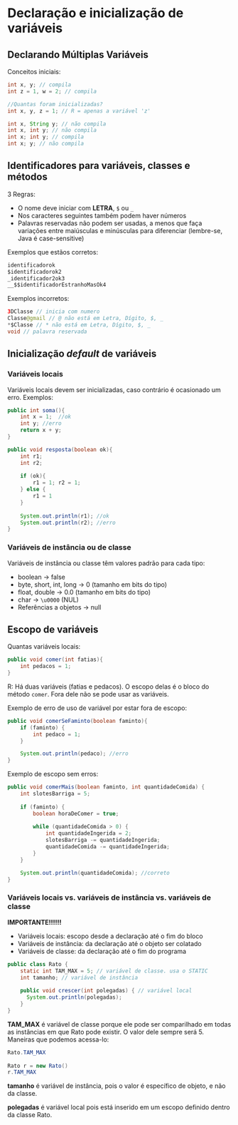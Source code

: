 # Declaração e inicialização de variáveis

## Declarando Múltiplas Variáveis

Conceitos iniciais:

```java
int x, y; // compila
int z = 1, w = 2; // compila

//Quantas foram inicializadas?
int x, y, z = 1; // R = apenas a variável 'z'

int x, String y; // não compila
int x, int y; // não compila
int x; int y; // compila
int x; y; // não compila
```

## Identificadores para variáveis, classes e métodos

3 Regras:

- O nome deve iniciar com **LETRA**, `$` ou `_`
- Nos caracteres seguintes também podem haver números
- Palavras reservadas não podem ser usadas, a menos que faça variações entre maiúsculas e minúsculas
  para diferenciar (lembre-se, Java é case-sensitive)

Exemplos que estãos corretos:

```java
identificadorok
$identificadorok2
_identificador2ok3
__$$identificadorEstranhoMasOk4
```

Exemplos incorretos:

```java
3DClasse // inicia com numero
Classe@gmail // @ não está em Letra, Dígito, $, _
*$Classe // * não está em Letra, Dígito, $, _
void // palavra reservada
```

## Inicialização *default* de variáveis

### Variáveis locais

Variáveis locais devem ser inicializadas, caso contrário é ocasionado um erro.
Exemplos:

```java
public int soma(){
    int x = 1;  //ok
    int y; //erro
    return x + y;
}
```

```java
public void resposta(boolean ok){
    int r1;
    int r2;
    
    if (ok){
        r1 = 1; r2 = 1;    
    } else {
        r1 = 1    
    }
    
    System.out.println(r1); //ok
    System.out.println(r2); //erro
}
```

### Variáveis de instância ou de classe

Variáveis de instância ou classe têm valores padrão para cada tipo:

- boolean -> false
- byte, short, int, long -> 0 (tamanho em bits do tipo)
- float, double -> 0.0 (tamanho em bits do tipo)
- char -> `\u0000` (NUL)
- Referências a objetos -> null

## Escopo de variáveis

Quantas variáveis locais:

```java
public void comer(int fatias){
    int pedacos = 1;    
}
```

R: Há duas variáveis (fatias e pedacos). O escopo delas é o bloco do método
`comer`. Fora dele não se pode usar as variáveis.

Exemplo de erro de uso de variável por estar fora de escopo:

```java
public void comerSeFaminto(boolean faminto){
    if (faminto) {
        int pedaco = 1;    
    }

    System.out.println(pedaco); //erro
}
```

Exemplo de escopo sem erros:

```java
public void comerMais(boolean faminto, int quantidadeComida) {
    int slotesBarriga = 5;
    
    if (faminto) {
        boolean horaDeComer = true;
        
        while (quantidadeComida > 0) {
            int quantidadeIngerida = 2;
            slotesBarriga -= quantidadeIngerida;
            quantidadeComida -= quantidadeIngerida;
        }
    }

    System.out.println(quantidadeComida); //correto
}
```

### Variáveis locais vs. variáveis de instância vs. variáveis de classe

**IMPORTANTE!!!!!!**

- Variáveis locais: escopo desde a declaração até o fim do bloco
- Variáveis de instância: da declaração até o objeto ser colatado
- Variáveis de classe: da declaração até o fim do programa

```java
public class Rato {
    static int TAM_MAX = 5; // variável de classe. usa o STATIC
    int tamanho; // variável de instância
    
    public void crescer(int polegadas) { // variável local
      System.out.println(polegadas); 
    }
}
```

**TAM_MAX** é variável de classe porque ele pode ser comparilhado em todas
as instâncias em que Rato pode existir. O valor dele sempre será 5. Maneiras que
podemos acessa-lo:

```java
Rato.TAM_MAX
        
Rato r = new Rato()
r.TAM_MAX
```

**tamanho** é variável de instância, pois o valor é específico de objeto,
e não da classe.

**polegadas** é variável local pois está inserido em um escopo definido dentro
da classe Rato.


